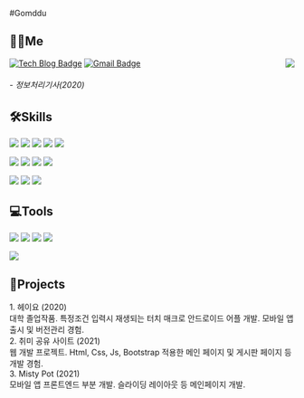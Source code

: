 #Gomddu

<h2>👨‍💻<b>Me</b></h2>

[![Tech Blog Badge](http://img.shields.io/badge/-Tech%20blog-black?style=flat&logo=github&link=https://gomddu.tistory.com/)](https://gomddu.tistory.com/)  [![Gmail Badge](https://img.shields.io/badge/Gmail-d14836?style=flat&logo=Gmail&logoColor=white&link=mailto:dlqudwn0424@gmail.com)](mailto:dlqudwn0424@gmail.com)
<img align='right' src="http://mazassumnida.wtf/api/v2/generate_badge?boj=dlqudwn0424">
<h6>- 정보처리기사(2020)</>



<h2>🛠<b>Skills</b></h2>

<img src="https://img.shields.io/badge/Html5-E34F26?style=flat&logo=Html5&logoColor=white"/>  <img src="https://img.shields.io/badge/CSS3-1572B6?style=flat&logo=CSS3&logoColor=white"/>  <img src="https://img.shields.io/badge/JavaScript-F7DF1E?style=flat&logo=JavaScript&logoColor=white"/>  <img src="https://img.shields.io/badge/Bootstrap-7952B3?style=flat&logo=Bootstrap&logoColor=white"/>  <img src="https://img.shields.io/badge/React-61DAFB?style=flat&logo=React&logoColor=white"/> 

<img src="https://img.shields.io/badge/C++-00599C?style=flat&logo=C%2B%2B&logoColor=white"/>  <img src="https://img.shields.io/badge/Python-3776AB?style=flat&logo=Python&logoColor=white"/>  <img src="https://img.shields.io/badge/Java-007396?style=flat&logo=Java&logoColor=white"/>  <img src="https://img.shields.io/badge/Android-3DDC84?style=flat&logo=Android&logoColor=white"/>  

<img src="https://img.shields.io/badge/MySQL-4479A1?style=flat&logo=MySQL&logoColor=white"/>  <img src="https://img.shields.io/badge/SQLite-003B57?style=flat&logo=SQlite&logoColor=white"/>  <img src="https://img.shields.io/badge/oracle-F80000?style=flat&logo=oracle&logoColor=white">

<h2>💻<b>Tools</b></h2>

<img src="https://img.shields.io/badge/Git-F05032?style=flat&logo=Git&logoColor=white">  <img src="https://img.shields.io/badge/Atlassian-0052CC?style=flat&logo=Atlassian&logoColor=white">  <img src="https://img.shields.io/badge/Notion-000000?style=flat&logo=Notion&logoColor=white">  <img src="https://img.shields.io/badge/SLACK-4A154B?style=flat&logo=Slack&logoColor=white">


<img src="https://img.shields.io/github/followers/Gomddu?style=social">

<h2>🧾<b>Projects</b></h2>
1. 헤이요 (2020)</br>
대학 졸업작품. 특정조건 입력시 재생되는 터치 매크로 안드로이드 어플 개발. 모바일 앱 출시 및 버전관리 경험. 
</br>
2. 취미 공유 사이트 (2021)</br>
웹 개발 프로젝트. Html, Css, Js, Bootstrap 적용한 메인 페이지 및 게시판 페이지 등 개발 경험.
</br>
3. Misty Pot (2021)</br>
모바일 앱 프론트엔드 부분 개발. 슬라이딩 레이아웃 등 메인페이지 개발. 
